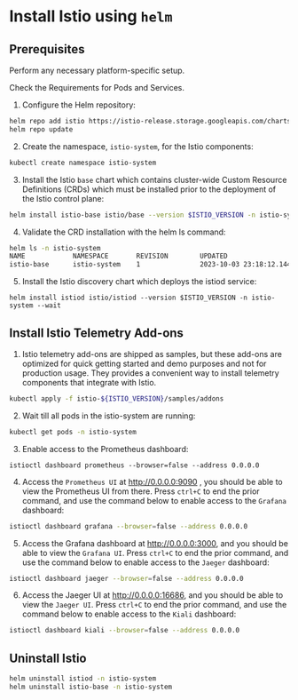 # Install Istio using `helm`

## Prerequisites
Perform any necessary platform-specific setup.

Check the Requirements for Pods and Services.



1. Configure the Helm repository:

```sh
helm repo add istio https://istio-release.storage.googleapis.com/charts
helm repo update
```

2. Create the namespace, `istio-system`, for the Istio components:

```sh
kubectl create namespace istio-system
```

3. Install the Istio `base` chart which contains cluster-wide Custom Resource Definitions (CRDs) which must be installed prior to the deployment of the Istio control plane:

```sh
helm install istio-base istio/base --version $ISTIO_VERSION -n istio-system --set defaultRevision=default
```

4. Validate the CRD installation with the helm ls command:

```sh
helm ls -n istio-system
NAME            NAMESPACE       REVISION        UPDATED                                 STATUS          CHART           APP VERSION
istio-base      istio-system    1               2023-10-03 23:18:12.144454 +0700 +07    deployed        base-1.17.6     1.17.6  
```

5. Install the Istio discovery chart which deploys the istiod service:

```
helm install istiod istio/istiod --version $ISTIO_VERSION -n istio-system --wait
```

## Install Istio Telemetry Add-ons

1. Istio telemetry add-ons are shipped as samples, but these add-ons are optimized for quick getting started and demo purposes and not for production usage. They provides a convenient way to install telemetry components that integrate with Istio.

```sh
kubectl apply -f istio-${ISTIO_VERSION}/samples/addons
```

2. Wait till all pods in the istio-system are running:

```sh
kubectl get pods -n istio-system
```

3. Enable access to the Prometheus dashboard:

```
istioctl dashboard prometheus --browser=false --address 0.0.0.0
```

4. Access the `Prometheus UI` at http://0.0.0.0:9090 , you should be able to view the Prometheus UI from there. Press `ctrl+C` to end the prior command, and use the command below to enable access to the `Grafana` dashboard:

```sh
istioctl dashboard grafana --browser=false --address 0.0.0.0
```

5. Access the Grafana dashboard at http://0.0.0.0:3000, and you should be able to view the `Grafana UI`. Press `ctrl+C` to end the prior command, and use the command below to enable access to the `Jaeger` dashboard:

```sh
istioctl dashboard jaeger --browser=false --address 0.0.0.0
```

6. Access the Jaeger UI at http://0.0.0.0:16686, and you should be able to view the `Jaeger UI`. Press `ctrl+C` to end the prior command, and use the command below to enable access to the `Kiali` dashboard:

```sh
istioctl dashboard kiali --browser=false --address 0.0.0.0
```

## Uninstall Istio

```sh
helm uninstall istiod -n istio-system
helm uninstall istio-base -n istio-system
```